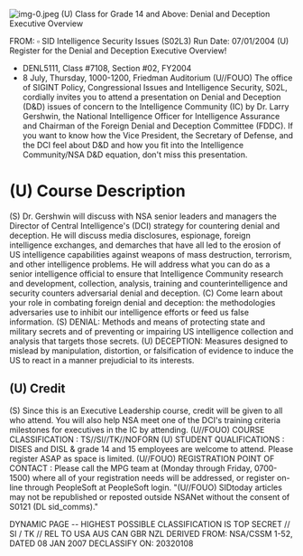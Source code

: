 ![img-0.jpeg](img-0.jpeg)
(U) Class for Grade 14 and Above: Denial and Deception Executive Overview

FROM: $\square$
SID Intelligence Security Issues (S02L3)
Run Date: 07/01/2004
(U) Register for the Denial and Deception Executive Overview!

- DENL5111, Class \#7108, Section \#02, FY2004
- 8 July, Thursday, 1000-1200, Friedman Auditorium
(U//FOUO) The office of SIGINT Policy, Congressional Issues and Intelligence Security, S02L, cordially invites you to attend a presentation on Denial and Deception (D\&D) issues of concern to the Intelligence Community (IC) by Dr. Larry Gershwin, the National Intelligence Officer for Intelligence Assurance and Chairman of the Foreign Denial and Deception Committee (FDDC). If you want to know how the Vice President, the Secretary of Defense, and the DCI feel about D\&D and how you fit into the Intelligence Community/NSA D\&D equation, don't miss this presentation.


# (U) Course Description 

(S) Dr. Gershwin will discuss with NSA senior leaders and managers the Director of Central Intelligence's (DCI) strategy for countering denial and deception. He will discuss media disclosures, espionage, foreign intelligence exchanges, and demarches that have all led to the erosion of US intelligence capabilities against weapons of mass destruction, terrorism, and other intelligence problems. He will address what you can do as a senior intelligence official to ensure that Intelligence Community research and development, collection, analysis, training and counterintelligence and security counters adversarial denial and deception.
(C) Come learn about your role in combating foreign denial and deception: the methodologies adversaries use to inhibit our intelligence efforts or feed us false information.
(S) DENIAL: Methods and means of protecting state and military secrets and of preventing or impairing US intelligence collection and analysis that targets those secrets.
(U) DECEPTION: Measures designed to mislead by manipulation, distortion, or falsification of evidence to induce the US to react in a manner prejudicial to its interests.

## (U) Credit

(S) Since this is an Executive Leadership course, credit will be given to all who attend. You will also help NSA meet one of the DCI's training criteria milestones for executives in the IC by attending.
(U//FOUO) COURSE CLASSIFICATION : TS//SI//TK//NOFORN
(U) STUDENT QUALIFICATIONS : DISES and DISL \& grade 14 and 15 employees are welcome to attend. Please register ASAP as space is limited.
(U//FOUO) REGISTRATION POINT OF CONTACT : Please call the MPG team at (Monday through Friday, 0700-1500) where all of your registration needs will be addressed, or register on-line through PeopleSoft at PeopleSoft login.
"(U//FOUO) SIDtoday articles may not be republished or reposted outside NSANet without the consent of S0121 (DL sid_comms)."

DYNAMIC PAGE -- HIGHEST POSSIBLE CLASSIFICATION IS
TOP SECRET // SI / TK // REL TO USA AUS CAN GBR NZL
DERIVED FROM: NSA/CSSM 1-52, DATED 08 JAN 2007 DECLASSIFY ON: 20320108

